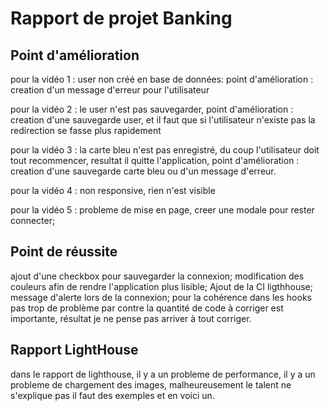 # Rapport de projet Banking

## Point d'amélioration 
 pour la vidéo 1 : user non créé en base de données:  point d'amélioration : creation d'un message d'erreur pour l'utilisateur

 pour la vidéo 2 : le user n'est pas sauvegarder, point d'amélioration : creation d'une sauvegarde user, et il faut que si l'utilisateur n'existe pas la redirection se fasse plus rapidement
 
 pour la vidéo 3 : la carte bleu n'est pas enregistré, du coup l'utilisateur doit tout recommencer, resultat il quitte l'application, point d'amélioration : creation d'une sauvegarde carte bleu ou d'un message d'erreur.

pour la vidéo 4 : non responsive, rien n'est visible

pour la vidéo 5 : probleme de mise en page, creer une modale pour rester connecter;

## Point de réussite

ajout d'une checkbox pour sauvegarder la connexion;
modification des couleurs afin de rendre l'application plus lisible;
Ajout de la CI ligthhouse;
message d'alerte lors de la connexion;
pour la cohérence dans les hooks pas trop de problème par contre la quantité de code à corriger est importante, résultat je ne pense pas arriver à tout corriger.



## Rapport LightHouse
dans le rapport de lighthouse, il y a un probleme de performance, il y a un probleme de chargement des images, malheureusement le talent ne s'explique pas il faut des exemples et en voici un.

